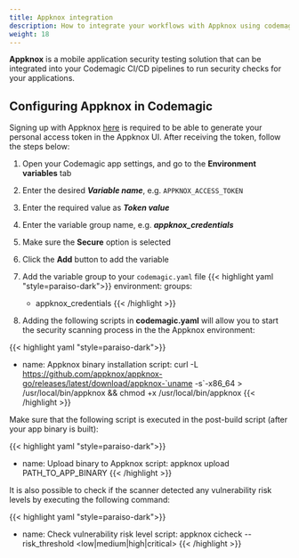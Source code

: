 ```yaml
---
title: Appknox integration
description: How to integrate your workflows with Appknox using codemagic.yaml
weight: 18
---
```


**Appknox** is a mobile application security testing solution that can be integrated into your Codemagic CI/CD pipelines to run security checks for your applications.


## Configuring Appknox in Codemagic

Signing up with Appknox [here](https://www.appknox.com/) is required to be able to generate your personal access token in the Appknox UI. After receiving the token, follow the steps below:

1. Open your Codemagic app settings, and go to the **Environment variables** tab
2. Enter the desired **_Variable name_**, e.g. `APPKNOX_ACCESS_TOKEN`
3. Enter the required value as **_Token value_**
4. Enter the variable group name, e.g. **_appknox_credentials_**
5. Make sure the **Secure** option is selected
6. Click the **Add** button to add the variable

7. Add the variable group to your `codemagic.yaml` file
{{< highlight yaml "style=paraiso-dark">}}
  environment:
    groups:
      - appknox_credentials
{{< /highlight >}}

8. Adding the following scripts in **codemagic.yaml** will allow you to start the security scanning process in the the Appknox environment:


{{< highlight yaml "style=paraiso-dark">}}
  - name: Appknox binary installation
    script: curl -L https://github.com/appknox/appknox-go/releases/latest/download/appknox-`uname -s`-x86_64 > /usr/local/bin/appknox && chmod +x /usr/local/bin/appknox 
{{< /highlight >}}

Make sure that the following script is executed in the post-build script (after your app binary is built):

{{< highlight yaml "style=paraiso-dark">}}
  - name: Upload binary to Appknox
    script: appknox upload PATH_TO_APP_BINARY
{{< /highlight >}}

It is also possible to check if the scanner detected any vulnerability risk levels by executing the following command:

{{< highlight yaml "style=paraiso-dark">}}
  - name: Check vulnerability risk level
    script: appknox cicheck <file-id> --risk_threshold <low|medium|high|critical>
{{< /highlight >}}
